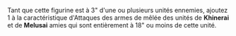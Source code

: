 Tant que cette figurine est à 3" d'une ou plusieurs unités ennemies, ajoutez 1 à la caractéristique d'Attaques des armes de mêlée des unités de **Khinerai** et de **Melusai** amies qui sont entièrement à 18" ou moins de cette unité.